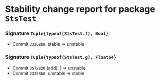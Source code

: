 # Stability change report for package `StsTest`

### Signature `Tuple{typeof(StsTest.f), Bool}`

- Commit `23268b8`: stable => unstable

### Signature `Tuple{typeof(StsTest.g), Float64}`

- Commit `3572820` (add): | => unstable
- Commit `23268b8`: unstable => stable

